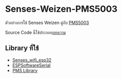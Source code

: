 # Senses-Weizen-PMS5003
ตัวอย่างการใช้ Senses Weizen คู่กับ [PMS5003](https://www.arduitronics.com/product/2495/plantower-laser-dust-sensor-pm2-5-pms5003-g5-with-pin-adapter-module-%E0%B9%80%E0%B8%8B%E0%B9%87%E0%B8%99%E0%B9%80%E0%B8%8B%E0%B8%AD%E0%B8%A3%E0%B9%8C%E0%B8%95%E0%B8%A3%E0%B8%A7%E0%B8%88%E0%B8%88%E0%B8%B1%E0%B8%9A%E0%B8%9D%E0%B8%B8%E0%B9%88%E0%B8%99-pm2-5-%E0%B9%81%E0%B8%9A%E0%B8%9A%E0%B9%80)

Source Code นี้ใช้ประกอบ[บทความ]()

## Library ที่ใช้
- [Senses_wifi_esp32](https://github.com/Isaranu/Senses_wifi_esp32)
- [ESPSoftwareSerial](https://github.com/plerup/espsoftwareserial/)
- [PMS Library](https://github.com/fu-hsi/PMS)
